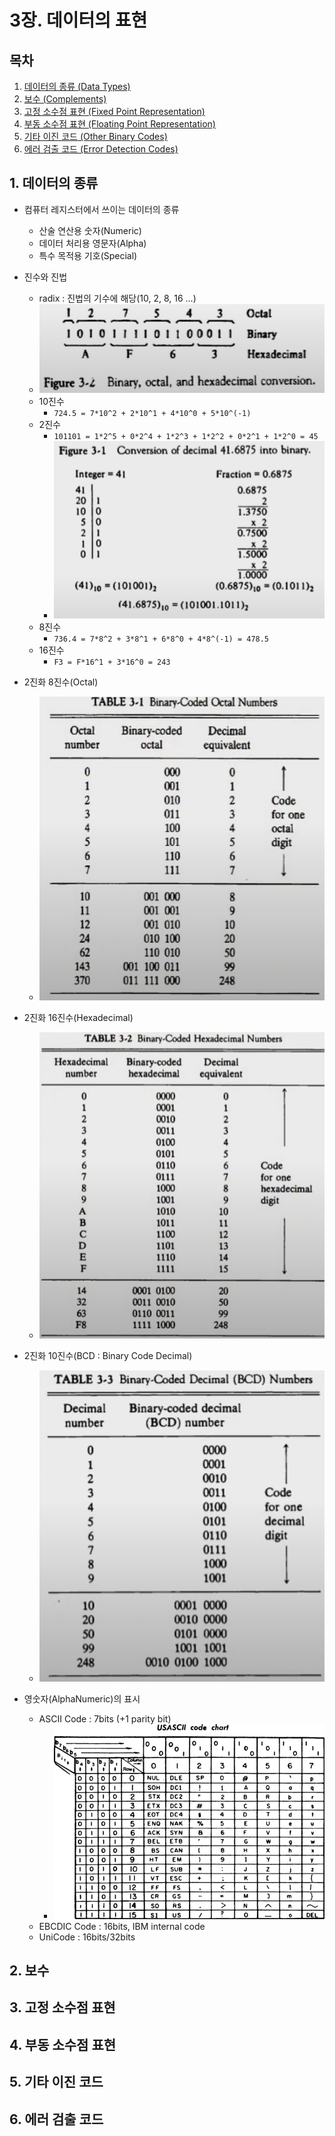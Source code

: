# 3장. 데이터의 표현

[CSA2021 컴퓨터시스템구조 제 3 장 Part 1]: https://www.youtube.com/watch?v=aSocCv3SC2k&amp;list=PLc8fQ-m7b1hCHTT7VH2oo0Ng7Et096dYc&amp;index=6
[CSA2021 컴퓨터시스템구조 제 3 장 Part 2]: https://www.youtube.com/watch?v=bysGzutpRgc&amp;list=PLc8fQ-m7b1hCHTT7VH2oo0Ng7Et096dYc&amp;index=7



## 목차

1. [데이터의 종류 (Data Types)](#1-데이터의-종류)
2. [보수 (Complements)](#2-보수)
3. [고정 소수점 표현 (Fixed Point Representation)](#3-고정-소수점-표현)
4. [부동 소수점 표현 (Floating Point Representation)](#4-부동-소수점-표현)
5. [기타 이진 코드 (Other Binary Codes)](#5-기타-이진-코드)
6. [에러 검출 코드 (Error Detection Codes)](#6-에러-검출-코드)



## 1. 데이터의 종류

- 컴퓨터 레지스터에서 쓰이는 데이터의 종류
  - 산술 연산용 숫자(Numeric)
  - 데이터 처리용 영문자(Alpha)
  - 특수 목적용 기호(Special)
- 진수와 진법
  - radix : 진법의 기수에 해당(10, 2, 8, 16 ...)
  - ![binary_octal_hexadecimal](md-images/binary_octal_hexadecimal.PNG)
  - 10진수
    - ```724.5 = 7*10^2 + 2*10^1 + 4*10^0 + 5*10^(-1)```
  - 2진수
    - ```101101 = 1*2^5 + 0*2^4 + 1*2^3 + 1*2^2 + 0*2^1 + 1*2^0 = 45```
    - ![decimal_into_binary](md-images/decimal_into_binary.PNG)
  - 8진수
    - ```736.4 = 7*8^2 + 3*8^1 + 6*8^0 + 4*8^(-1) = 478.5```
  - 16진수
    - ```F3 = F*16^1 + 3*16^0 = 243```

- 2진화 8진수(Octal)
  - ![Binary_coded_octal](md-images/Binary_coded_octal.PNG)
- 2진화 16진수(Hexadecimal)
  - ![Binary_coded_hexadecimal](md-images/Binary_coded_hexadecimal.PNG)
- 2진화 10진수(BCD : Binary Code Decimal)
  - ![bcd](md-images/bcd.PNG)

- 영숫자(AlphaNumeric)의 표시
  - ASCⅡ Code : 7bits (+1 parity bit)
    - ![640px-USASCII_code_chart](md-images/640px-USASCII_code_chart.png)
  - EBCDIC Code : 16bits, IBM internal code
  - UniCode : 16bits/32bits





## 2. 보수





## 3. 고정 소수점 표현





## 4. 부동 소수점 표현





## 5. 기타 이진 코드





## 6. 에러 검출 코드
